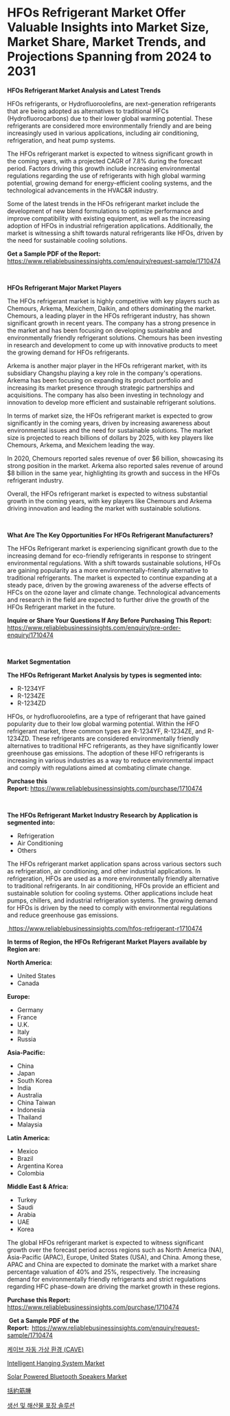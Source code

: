<p><h1>HFOs Refrigerant Market Offer Valuable Insights into Market Size, Market Share, Market Trends, and Projections Spanning from 2024 to 2031</h1></p><p><strong>HFOs Refrigerant Market Analysis and Latest Trends</strong></p>
<p><p>HFOs refrigerants, or Hydrofluoroolefins, are next-generation refrigerants that are being adopted as alternatives to traditional HFCs (Hydrofluorocarbons) due to their lower global warming potential. These refrigerants are considered more environmentally friendly and are being increasingly used in various applications, including air conditioning, refrigeration, and heat pump systems.</p><p>The HFOs refrigerant market is expected to witness significant growth in the coming years, with a projected CAGR of 7.8% during the forecast period. Factors driving this growth include increasing environmental regulations regarding the use of refrigerants with high global warming potential, growing demand for energy-efficient cooling systems, and the technological advancements in the HVAC&R industry.</p><p>Some of the latest trends in the HFOs refrigerant market include the development of new blend formulations to optimize performance and improve compatibility with existing equipment, as well as the increasing adoption of HFOs in industrial refrigeration applications. Additionally, the market is witnessing a shift towards natural refrigerants like HFOs, driven by the need for sustainable cooling solutions.</p></p>
<p><strong>Get a Sample PDF of the Report:&nbsp;</strong> <a href="https://www.reliablebusinessinsights.com/enquiry/request-sample/1710474">https://www.reliablebusinessinsights.com/enquiry/request-sample/1710474</a></p>
<p>&nbsp;</p>
<p><strong>HFOs Refrigerant Major Market Players</strong></p>
<p><p>The HFOs refrigerant market is highly competitive with key players such as Chemours, Arkema, Mexichem, Daikin, and others dominating the market. Chemours, a leading player in the HFOs refrigerant industry, has shown significant growth in recent years. The company has a strong presence in the market and has been focusing on developing sustainable and environmentally friendly refrigerant solutions. Chemours has been investing in research and development to come up with innovative products to meet the growing demand for HFOs refrigerants.</p><p>Arkema is another major player in the HFOs refrigerant market, with its subsidiary Changshu playing a key role in the company's operations. Arkema has been focusing on expanding its product portfolio and increasing its market presence through strategic partnerships and acquisitions. The company has also been investing in technology and innovation to develop more efficient and sustainable refrigerant solutions.</p><p>In terms of market size, the HFOs refrigerant market is expected to grow significantly in the coming years, driven by increasing awareness about environmental issues and the need for sustainable solutions. The market size is projected to reach billions of dollars by 2025, with key players like Chemours, Arkema, and Mexichem leading the way.</p><p>In 2020, Chemours reported sales revenue of over $6 billion, showcasing its strong position in the market. Arkema also reported sales revenue of around $8 billion in the same year, highlighting its growth and success in the HFOs refrigerant industry.</p><p>Overall, the HFOs refrigerant market is expected to witness substantial growth in the coming years, with key players like Chemours and Arkema driving innovation and leading the market with sustainable solutions.</p></p>
<p>&nbsp;</p>
<p><strong>What Are The Key Opportunities For HFOs Refrigerant Manufacturers?</strong></p>
<p><p>The HFOs Refrigerant market is experiencing significant growth due to the increasing demand for eco-friendly refrigerants in response to stringent environmental regulations. With a shift towards sustainable solutions, HFOs are gaining popularity as a more environmentally-friendly alternative to traditional refrigerants. The market is expected to continue expanding at a steady pace, driven by the growing awareness of the adverse effects of HFCs on the ozone layer and climate change. Technological advancements and research in the field are expected to further drive the growth of the HFOs Refrigerant market in the future.</p></p>
<p><strong>Inquire or Share Your Questions If Any Before Purchasing This Report:</strong> <a href="https://www.reliablebusinessinsights.com/enquiry/pre-order-enquiry/1710474">https://www.reliablebusinessinsights.com/enquiry/pre-order-enquiry/1710474</a></p>
<p>&nbsp;</p>
<p><strong>Market Segmentation</strong></p>
<p><strong>The HFOs Refrigerant Market Analysis by types is segmented into:</strong></p>
<p><ul><li>R-1234YF</li><li>R-1234ZE</li><li>R-1234ZD</li></ul></p>
<p><p>HFOs, or hydrofluoroolefins, are a type of refrigerant that have gained popularity due to their low global warming potential. Within the HFO refrigerant market, three common types are R-1234YF, R-1234ZE, and R-1234ZD. These refrigerants are considered environmentally friendly alternatives to traditional HFC refrigerants, as they have significantly lower greenhouse gas emissions. The adoption of these HFO refrigerants is increasing in various industries as a way to reduce environmental impact and comply with regulations aimed at combating climate change.</p></p>
<p><strong>Purchase this Report:&nbsp;</strong><a href="https://www.reliablebusinessinsights.com/purchase/1710474">https://www.reliablebusinessinsights.com/purchase/1710474</a></p>
<p>&nbsp;</p>
<p><strong>The HFOs Refrigerant Market Industry Research by Application is segmented into:</strong></p>
<p><ul><li>Refrigeration</li><li>Air Conditioning</li><li>Others</li></ul></p>
<p><p>The HFOs refrigerant market application spans across various sectors such as refrigeration, air conditioning, and other industrial applications. In refrigeration, HFOs are used as a more environmentally friendly alternative to traditional refrigerants. In air conditioning, HFOs provide an efficient and sustainable solution for cooling systems. Other applications include heat pumps, chillers, and industrial refrigeration systems. The growing demand for HFOs is driven by the need to comply with environmental regulations and reduce greenhouse gas emissions.</p></p>
<p><a href="https://www.reliablebusinessinsights.com/hfos-refrigerant-r1710474">&nbsp;https://www.reliablebusinessinsights.com/hfos-refrigerant-r1710474</a></p>
<p><strong>In terms of Region, the HFOs Refrigerant Market Players available by Region are:</strong></p>
<p>
    <p> <strong> North America: </strong>
        <ul>
            <li>United States</li>
            <li>Canada</li>
        </ul>
        </p> 
    <p> <strong> Europe: </strong>
        <ul>
            <li>Germany</li>
            <li>France</li>
            <li>U.K.</li>
            <li>Italy</li>
            <li>Russia</li>
        </ul>
        </p> 
    <p> <strong> Asia-Pacific: </strong>
        <ul>
            <li>China</li>
            <li>Japan</li>
            <li>South Korea</li>
            <li>India</li>
            <li>Australia</li>
            <li>China Taiwan</li>
            <li>Indonesia</li>
            <li>Thailand</li>
            <li>Malaysia</li>
        </ul>
        </p> 
    <p> <strong> Latin America: </strong>
        <ul>
            <li>Mexico</li>
            <li>Brazil</li>
            <li>Argentina Korea</li>
            <li>Colombia</li>
        </ul>
        </p> 
    <p> <strong> Middle East & Africa: </strong>
        <ul>
            <li>Turkey</li>
            <li>Saudi</li>
            <li>Arabia</li>
            <li>UAE</li>
            <li>Korea</li>
        </ul>
    </p>
    </p>
<p><p>The global HFOs refrigerant market is expected to witness significant growth over the forecast period across regions such as North America (NA), Asia-Pacific (APAC), Europe, United States (USA), and China. Among these, APAC and China are expected to dominate the market with a market share percentage valuation of 40% and 25%, respectively. The increasing demand for environmentally friendly refrigerants and strict regulations regarding HFC phase-down are driving the market growth in these regions.</p></p>
<p><strong>Purchase this Report: </strong><a href="https://www.reliablebusinessinsights.com/purchase/1710474">https://www.reliablebusinessinsights.com/purchase/1710474</a></p>
<p>&nbsp;<strong>Get a Sample PDF of the Report:&nbsp;&nbsp;</strong><a href="https://www.reliablebusinessinsights.com/enquiry/request-sample/1710474">https://www.reliablebusinessinsights.com/enquiry/request-sample/1710474</a></p>
<p><strong></strong></p>
<p><p><a href="https://github.com/laholand/Market-Research-Report-List-4/blob/main/8514338110319.md">케이브 자동 가상 환경 (CAVE)</a></p><p><a href="https://github.com/mahnoor2003/Market-Research-Report-List-4/blob/main/intelligent-hanging-system-market.md">Intelligent Hanging System Market</a></p><p><a href="https://github.com/juancolorado15/Market-Research-Report-List-3/blob/main/solar-powered-bluetooth-speakers-market.md">Solar Powered Bluetooth Speakers Market</a></p><p><a href="https://github.com/mm14022023/Market-Research-Report-List-1/blob/main/3001508126410.md">括約筋腫</a></p><p><a href="https://medium.com/@candidarowe2022/%EC%96%B4%ED%95%AD%EA%B3%BC-%ED%95%B4%EC%82%B0%EB%AC%BC-%ED%8F%AC%EC%9E%A5-%EC%86%94%EB%A3%A8%EC%85%98-%EC%8B%9C%EC%9E%A5-%EA%B7%9C%EB%AA%A8-%EC%8B%9C%EC%9E%A5-%EC%A0%84%EB%A7%9D-%EB%B0%8F-%EC%8B%9C%EC%9E%A5-%EC%98%88%EC%B8%A1-2024-2031-a5ecf91b9eaa">생선 및 해산물 포장 솔루션</a></p></p>